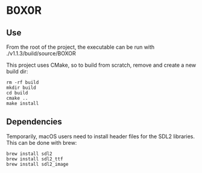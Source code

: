 # B0X0R

## Use

From the root of the project, the executable can be run with ./v1.1.3/build/source/BOXOR

This project uses CMake, so to build from scratch, remove and create a new build dir:

```
rm -rf build
mkdir build
cd build
cmake ..
make install
```

## Dependencies

Temporarily, macOS users need to install header files for the SDL2 libraries. This can be done with brew:

```
brew install sdl2
brew install sdl2_ttf
brew install sdl2_image
```

